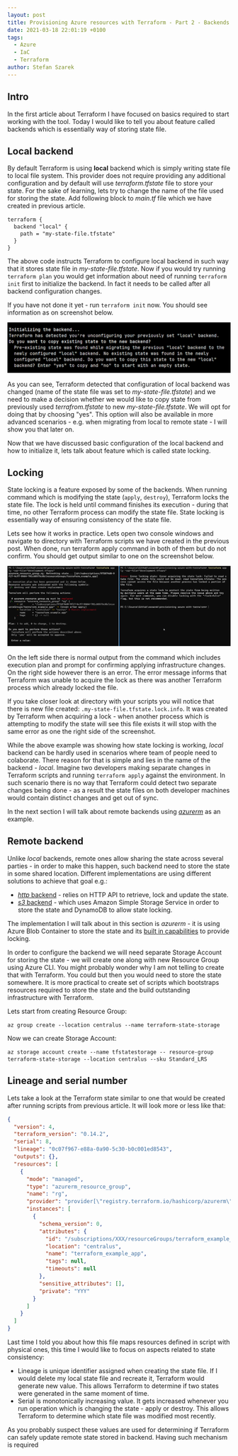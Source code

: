 ```yaml
---
layout: post
title: Provisioning Azure resources with Terraform - Part 2 - Backends
date: 2021-03-18 22:01:19 +0100
tags:
  - Azure 
  - IaC 
  - Terraform
author: Stefan Szarek
---
```

## Intro
In the first article about Terraform I have focused on basics required to start working with the tool. Today I would like to tell you about feature called backends which is essentially way of storing state file.

## Local backend
By default Terraform is using **local** backend which is simply writing state file to local file system. This provider does not require providing any additional configuration and by default will use *terraform.tfstate* file to store your state. For the sake of learning, lets try to change the name of the file used for storing the state. Add following block to *main.tf* file which we have created in previous article.

```hcl
terraform {
  backend "local" {
    path = "my-state-file.tfstate"
  }
}
```

The above code instructs Terraform to configure local backend in such way that it stores state file in *my-state-file.tfstate*. Now if you would try running `terraform plan` you would get information about need of running `terraform init` first to initialize the backend. In fact it needs to be called after all backend configuration changes.

If you have not done it yet - run `terraform init` now. You should see information as on screenshot below.

![Initializing Backend](/assets/azure-terraform-provisioning-2/backend-init.png)

As you can see, Terraform detected that configuration of local backend was changed (name of the state file was set to *my-state-file.tfstate*) and we need to make a decision whether we would like to copy state from previously used *terrafrom.tfstate* to new *my-state-file.tfstate*. We will opt for doing that by choosing "yes". This option will also be available in more advanced scenarios - e.g. when migrating from local to remote state - I will show you that later on.

Now that we have discussed basic configuration of the local backend and how to initialize it, lets talk about feature which is called state locking.

## Locking
State locking is a feature exposed by some of the backends. When running command which is modifying the state (`apply`, `destroy`), Terraform locks the state file. The lock is held until command finishes its execution - during that time, no other Terraform process can modify the state file. State locking is essentially way of ensuring consistency of the state file.

Lets see how it works in practice. Lets open two console windows and navigate to directory with Terraform scripts we have created in the previous post. When done, run terraform apply command in both of them but do not confirm. You should get output similar to one on the screenshot below.

![Initializing Backend](/assets/azure-terraform-provisioning-2/state-locking.png)

On the left side there is normal output from the command which includes execution plan and prompt for confirming applying infrastructure changes. On the right side however there is an error. The error message informs that Terraform was unable to acquire the lock as there was another Terraform process which already locked the file.

If you take closer look at directory with your scripts you will notice that there is new file created: `.my-state-file.tfstate.lock.info`. It was created by Terraform when acquiring a lock - when another process which is attempting to modify the state will see this file exists it will stop with the same error as one the right side of the screenshot.

While the above example was showing how state locking is working, *local* backend can be hardly used in scenarios where team of people need to colaborate. There reason for that is simple and lies in the name of the backend - *local*. Imagine two developers making separate changes in Terraform scripts and running `terraform apply` against the environment. In such scenario there is no way that Terraform could detect two separate changes being done - as a result the state files on both developer machines would contain distinct changes and get out of sync. 

In the next section I will talk about remote backends using [*azurerm*](https://www.terraform.io/docs/language/settings/backends/azurerm.html) as an example.  

## Remote backend
Unlike *local* backends, remote ones allow sharing the state across several parties - in order to make this happen, such backend need to store the state in some shared location. Different implementations are using different solutions to achieve that goal e.g.:
* [*http* backend](https://www.terraform.io/docs/language/settings/backends/http.html) - relies on HTTP API to retrieve, lock and update the state.
* [*s3* backend](https://www.terraform.io/docs/language/settings/backends/s3.html) - which uses Amazon Simple Storage Service in order to store the state and DynamoDB to allow state locking.

The implementation I will talk about in this section is *azurerm* - it is using Azure Blob Container to store the state and its [built in capabilities](https://docs.microsoft.com/en-us/azure/storage/blobs/concurrency-manage?tabs=dotnet) to provide locking.

In order to configure the backend we will need separate Storage Account for storing the state - we will create one along with new Resource Group using Azure CLI. You might probably wonder why I am not telling to create that with Terraform. You could but then you would need to store the state somewhere. It is more practical to create set of scripts which bootstraps resources required to store the state and the build outstanding infrastructure with Terraform.

Lets start from creating Resource Group:
```
az group create --location centralus --name terraform-state-storage
```
Now we can create Storage Account:
```
az storage account create --name tfstatestorage -- resource-group terraform-state-storage --location centralus --sku Standard_LRS
```

## Lineage and serial number
Lets take a look at the Terraform state similar to one that would be created after running scripts from previous article. It will look more or less like that:

```json
{
  "version": 4,
  "terraform_version": "0.14.2",
  "serial": 8,
  "lineage": "0c07f967-e88a-0a90-5c30-b0c001ed8543",
  "outputs": {},
  "resources": [
    {
      "mode": "managed",
      "type": "azurerm_resource_group",
      "name": "rg",
      "provider": "provider[\"registry.terraform.io/hashicorp/azurerm\"]",
      "instances": [
        {
          "schema_version": 0,
          "attributes": {
            "id": "/subscriptions/XXX/resourceGroups/terraform_example_app",
            "location": "centralus",
            "name": "terraform_example_app",
            "tags": null,
            "timeouts": null
          },
          "sensitive_attributes": [],
          "private": "YYY"
        }
      ]
    }
  ]
}
```

Last time I told you about how this file maps resources defined in script with physical ones, this time I would like to focus on aspects related to state consistency:
* Lineage is unique identifier assigned when creating the state file. If I would delete my local state file and recreate it, Terraform would generate new value. This allows Terraform to determine if two states were generated in the same moment of time.
* Serial is monotonically increasing value. It gets increased whenever you run operation which is changing the state - apply or destroy. This allows Terraform to determine which state file was modified most recently.

As you probably suspect these values are used for determining if Terraform can safely update remote state stored in backend. Having such mechanism is required 